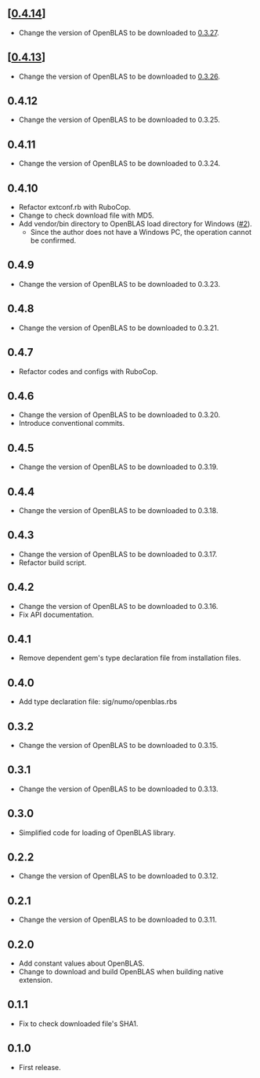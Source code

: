 ## [[0.4.14](https://github.com/yoshoku/numo-openblas/compare/v0.4.13...v0.4.14)]
- Change the version of OpenBLAS to be downloaded to [0.3.27](https://github.com/OpenMathLib/OpenBLAS/releases/tag/v0.3.27).

## [[0.4.13](https://github.com/yoshoku/numo-openblas/compare/v0.4.12...v0.4.13)]
- Change the version of OpenBLAS to be downloaded to [0.3.26](https://github.com/OpenMathLib/OpenBLAS/releases/tag/v0.3.26).

## 0.4.12
- Change the version of OpenBLAS to be downloaded to 0.3.25.

## 0.4.11
- Change the version of OpenBLAS to be downloaded to 0.3.24.

## 0.4.10
- Refactor extconf.rb with RuboCop.
- Change to check download file with MD5.
- Add vendor/bin directory to OpenBLAS load directory for Windows ([#2](https://github.com/yoshoku/numo-openblas/pull/2)).
  - Since the author does not have a Windows PC, the operation cannot be confirmed.

## 0.4.9
- Change the version of OpenBLAS to be downloaded to 0.3.23.

## 0.4.8
- Change the version of OpenBLAS to be downloaded to 0.3.21.

## 0.4.7
- Refactor codes and configs with RuboCop.

## 0.4.6
- Change the version of OpenBLAS to be downloaded to 0.3.20.
- Introduce conventional commits.

## 0.4.5
- Change the version of OpenBLAS to be downloaded to 0.3.19.

## 0.4.4
- Change the version of OpenBLAS to be downloaded to 0.3.18.

## 0.4.3
- Change the version of OpenBLAS to be downloaded to 0.3.17.
- Refactor build script.

## 0.4.2
- Change the version of OpenBLAS to be downloaded to 0.3.16.
- Fix API documentation.

## 0.4.1
- Remove dependent gem's type declaration file from installation files.

## 0.4.0
- Add type declaration file: sig/numo/openblas.rbs

## 0.3.2
- Change the version of OpenBLAS to be downloaded to 0.3.15.

## 0.3.1
- Change the version of OpenBLAS to be downloaded to 0.3.13.

## 0.3.0
- Simplified code for loading of OpenBLAS library.

## 0.2.2
- Change the version of OpenBLAS to be downloaded to 0.3.12.

## 0.2.1
- Change the version of OpenBLAS to be downloaded to 0.3.11.

## 0.2.0
- Add constant values about OpenBLAS.
- Change to download and build OpenBLAS when building native extension.

## 0.1.1
- Fix to check downloaded file's SHA1.

## 0.1.0
- First release.
